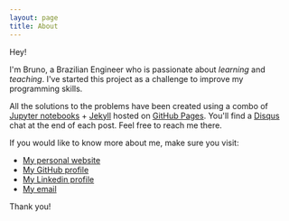 ```yaml
---
layout: page
title: About
---
```


Hey! 

I'm Bruno, a Brazilian Engineer who is passionate about *learning* and *teaching*. I've started this project as a challenge to improve my programming skills. 

All the solutions to the problems have been created using a combo of [Jupyter notebooks](http://jupyter.org/) + [Jekyll](https://jekyllrb.com/) hosted on [GitHub Pages](https://pages.github.com/). You'll find a [Disqus](https://disqus.com/) chat at the end of each post. Feel free to reach me there.

If you would like to know more about me, make sure you visit:

* [My personal website](http://www.bruno3s.com.br)
* [My GitHub profile](https://www.github.com/bru1987)
* [My Linkedin profile](https://www.github.com/bru1987)
* [My email](mailto:bru1987@gmail.com)

Thank you!
